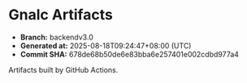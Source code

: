 # Gnalc Artifacts

- **Branch:** backendv3.0
- **Generated at:** 2025-08-18T09:24:47+08:00 (UTC)
- **Commit SHA:** 678de68b50de6e83bba6e257401e002cdbd977a4

Artifacts built by GitHub Actions.  
